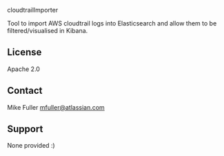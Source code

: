 cloudtrailImporter

Tool to import AWS cloudtrail logs into Elasticsearch and allow them to be filtered/visualised in Kibana.

License
-------
Apache 2.0


Contact
-------
Mike Fuller <mfuller@atlassian.com>

Support
-------
None provided :)
